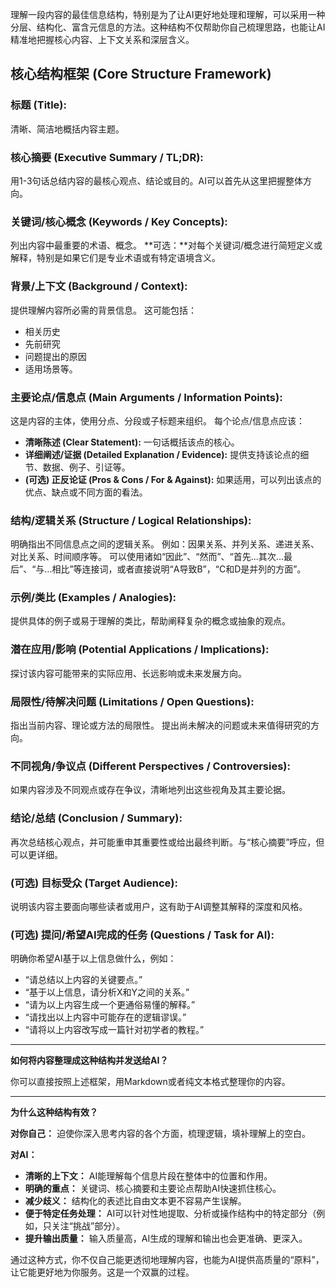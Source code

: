 理解一段内容的最佳信息结构，特别是为了让AI更好地处理和理解，可以采用一种分层、结构化、富含元信息的方法。这种结构不仅帮助你自己梳理思路，也能让AI精准地把握核心内容、上下文关系和深层含义。

## 核心结构框架 (Core Structure Framework)

### 标题 (Title):
清晰、简洁地概括内容主题。

### 核心摘要 (Executive Summary / TL;DR):
用1-3句话总结内容的最核心观点、结论或目的。AI可以首先从这里把握整体方向。

### 关键词/核心概念 (Keywords / Key Concepts):
列出内容中最重要的术语、概念。
**可选：**对每个关键词/概念进行简短定义或解释，特别是如果它们是专业术语或有特定语境含义。

### 背景/上下文 (Background / Context):
提供理解内容所必需的背景信息。
这可能包括：
- 相关历史
- 先前研究
- 问题提出的原因
- 适用场景等。

### 主要论点/信息点 (Main Arguments / Information Points):
这是内容的主体，使用分点、分段或子标题来组织。
每个论点/信息点应该：
- **清晰陈述 (Clear Statement):** 一句话概括该点的核心。
- **详细阐述/证据 (Detailed Explanation / Evidence):** 提供支持该论点的细节、数据、例子、引证等。
- **(可选) 正反论证 (Pros & Cons / For & Against):** 如果适用，可以列出该点的优点、缺点或不同方面的看法。

### 结构/逻辑关系 (Structure / Logical Relationships):
明确指出不同信息点之间的逻辑关系。
例如：因果关系、并列关系、递进关系、对比关系、时间顺序等。
可以使用诸如“因此”、“然而”、“首先...其次...最后”、“与...相比”等连接词，或者直接说明“A导致B”，“C和D是并列的方面”。

### 示例/类比 (Examples / Analogies):
提供具体的例子或易于理解的类比，帮助阐释复杂的概念或抽象的观点。

### 潜在应用/影响 (Potential Applications / Implications):
探讨该内容可能带来的实际应用、长远影响或未来发展方向。

### 局限性/待解决问题 (Limitations / Open Questions):
指出当前内容、理论或方法的局限性。
提出尚未解决的问题或未来值得研究的方向。

### 不同视角/争议点 (Different Perspectives / Controversies):
如果内容涉及不同观点或存在争议，清晰地列出这些视角及其主要论据。

### 结论/总结 (Conclusion / Summary):
再次总结核心观点，并可能重申其重要性或给出最终判断。与“核心摘要”呼应，但可以更详细。

### (可选) 目标受众 (Target Audience):
说明该内容主要面向哪些读者或用户，这有助于AI调整其解释的深度和风格。

### (可选) 提问/希望AI完成的任务 (Questions / Task for AI):
明确你希望AI基于以上信息做什么，例如：
- “请总结以上内容的关键要点。”
- “基于以上信息，请分析X和Y之间的关系。”
- “请为以上内容生成一个更通俗易懂的解释。”
- “请找出以上内容中可能存在的逻辑谬误。”
- “请将以上内容改写成一篇针对初学者的教程。”

---

**如何将内容整理成这种结构并发送给AI？**

你可以直接按照上述框架，用Markdown或者纯文本格式整理你的内容。

---

**为什么这种结构有效？**

**对你自己：**
迫使你深入思考内容的各个方面，梳理逻辑，填补理解上的空白。

**对AI：**
- **清晰的上下文：** AI能理解每个信息片段在整体中的位置和作用。
- **明确的重点：** 关键词、核心摘要和主要论点帮助AI快速抓住核心。
- **减少歧义：** 结构化的表述比自由文本更不容易产生误解。
- **便于特定任务处理：** AI可以针对性地提取、分析或操作结构中的特定部分（例如，只关注“挑战”部分）。
- **提升输出质量：** 输入质量高，AI生成的理解和输出也会更准确、更深入。

通过这种方式，你不仅自己能更透彻地理解内容，也能为AI提供高质量的“原料”，让它能更好地为你服务。这是一个双赢的过程。
